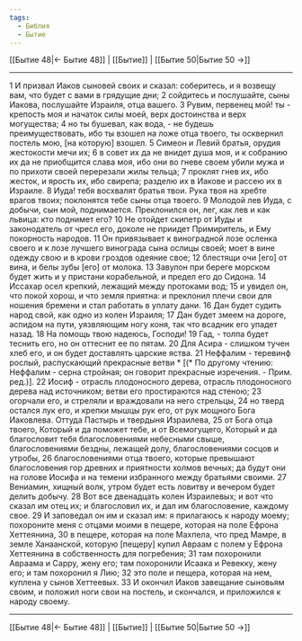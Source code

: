 ```yaml
---
tags:
  - Библия
  - Бытие
---
```

[[Бытие 48|← Бытие 48]] | [[Бытие]] | [[Бытие 50|Бытие 50 →]]

---
1 И призвал Иаков сыновей своих и сказал: соберитесь, и я возвещу вам, что будет с вами в грядущие дни;
2 сойдитесь и послушайте, сыны Иакова, послушайте Израиля, отца вашего.
3 Рувим, первенец мой! ты - крепость моя и начаток силы моей, верх достоинства и верх могущества;
4 но ты бушевал, как вода, - не будешь преимуществовать, ибо ты взошел на ложе отца твоего, ты осквернил постель мою, [на которую] взошел.
5 Симеон и Левий братья, орудия жестокости мечи их;
6 в совет их да не внидет душа моя, и к собранию их да не приобщится слава моя, ибо они во гневе своем убили мужа и по прихоти своей перерезали жилы тельца;
7 проклят гнев их, ибо жесток, и ярость их, ибо свирепа; разделю их в Иакове и рассею их в Израиле.
8 Иуда! тебя восхвалят братья твои. Рука твоя на хребте врагов твоих; поклонятся тебе сыны отца твоего.
9 Молодой лев Иуда, с добычи, сын мой, поднимается. Преклонился он, лег, как лев и как львица: кто поднимет его?
10 Не отойдет скипетр от Иуды и законодатель от чресл его, доколе не приидет Примиритель, и Ему покорность народов.
11 Он привязывает к виноградной лозе осленка своего и к лозе лучшего винограда сына ослицы своей; моет в вине одежду свою и в крови гроздов одеяние свое;
12 блестящи очи [его] от вина, и белы зубы [его] от молока.
13 Завулон при береге морском будет жить и у пристани корабельной, и предел его до Сидона.
14 Иссахар осел крепкий, лежащий между протоками вод;
15 и увидел он, что покой хорош, и что земля приятна: и преклонил плечи свои для ношения бремени и стал работать в уплату дани.
16 Дан будет судить народ свой, как одно из колен Израиля;
17 Дан будет змеем на дороге, аспидом на пути, уязвляющим ногу коня, так что всадник его упадет назад.
18 На помощь твою надеюсь, Господи!
19 Гад, - толпа будет теснить его, но он оттеснит ее по пятам.
20 Для Асира - слишком тучен хлеб его, и он будет доставлять царские яства.
21 Неффалим - теревинф рослый, распускающий прекрасные ветви * [(* По другому чтению: Неффалим - серна стройная; он говорит прекрасные изречения. - Прим. ред.)].
22 Иосиф - отрасль плодоносного дерева, отрасль плодоносного дерева над источником; ветви его простираются над стеною;
23 огорчали его, и стреляли и враждовали на него стрельцы,
24 но тверд остался лук его, и крепки мышцы рук его, от рук мощного Бога Иаковлева. Оттуда Пастырь и твердыня Израилева,
25 от Бога отца твоего, Который и да поможет тебе, и от Всемогущего, Который и да благословит тебя благословениями небесными свыше, благословениями бездны, лежащей долу, благословениями сосцов и утробы,
26 благословениями отца твоего, которые превышают благословения гор древних и приятности холмов вечных; да будут они на голове Иосифа и на темени избранного между братьями своими.
27 Вениамин, хищный волк, утром будет есть ловитву и вечером будет делить добычу.
28 Вот все двенадцать колен Израилевых; и вот что сказал им отец их; и благословил их, и дал им благословение, каждому свое.
29 И заповедал он им и сказал им: я прилагаюсь к народу моему; похороните меня с отцами моими в пещере, которая на поле Ефрона Хеттеянина,
30 в пещере, которая на поле Махпела, что пред Мамре, в земле Ханаанской, которую [пещеру] купил Авраам с полем у Ефрона Хеттеянина в собственность для погребения;
31 там похоронили Авраама и Сарру, жену его; там похоронили Исаака и Ревекку, жену его; и там похоронил я Лию;
32 это поле и пещера, которая на нем, куплена у сынов Хеттеевых.
33 И окончил Иаков завещание сыновьям своим, и положил ноги свои на постель, и скончался, и приложился к народу своему.

---
[[Бытие 48|← Бытие 48]] | [[Бытие]] | [[Бытие 50|Бытие 50 →]]